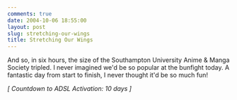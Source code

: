 ```yaml
---
comments: true
date: 2004-10-06 18:55:00
layout: post
slug: stretching-our-wings
title: Stretching Our Wings
---
```


And so, in six hours, the size of the Southampton University Anime & Manga Society tripled.  I never imagined we'd be so popular at the bunfight today.  A fantastic day from start to finish, I never thought it'd be so much fun!  

*[ Countdown to ADSL Activation: 10 days ]*
